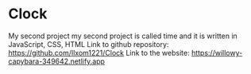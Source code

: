 # Clock
My second project
my second project is called time and it is written in JavaScript, CSS, HTML
Link to github repository: https://github.com/Ilxom1221/Clock
Link to the website: https://willowy-capybara-349642.netlify.app
